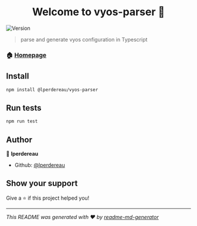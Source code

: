 <h1 align="center">Welcome to vyos-parser 👋</h1>
<p>
  <img alt="Version" src="https://img.shields.io/github/v/tag/lperdereau/vyos-parser" />
</p>

> parse and generate vyos configuration in Typescript

### 🏠 [Homepage](https://github.com/lperdereau/vyos-parser)

## Install

```sh
npm install @lperdereau/vyos-parser
```

## Run tests

```sh
npm run test
```

## Author

👤 **lperdereau**

* Github: [@lperdereau](https://github.com/lperdereau)

## Show your support

Give a ⭐️ if this project helped you!

***
_This README was generated with ❤️ by [readme-md-generator](https://github.com/kefranabg/readme-md-generator)_
